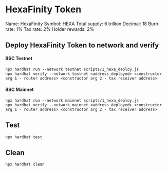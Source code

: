 # HexaFinity Token

Name: HexaFinity
Symbol: HEXA
Total supply: 6 trillion
Decimal: 18
Burn rate: 1%
Tax rate: 2%
Holder rewards: 2%

## Deploy HexaFinity Token to network and verify

#### BSC Testnet

```shell
npx hardhat run --network testnet scripts/1_hexa_deploy.js
npx hardhat verify --network testnet <address_deployed> <constructor arg 1 - router address> <constructor arg 2 - tax receiver address>
```

#### BSC Mainnet

```shell
npx hardhat run --network mainnet scripts/1_hexa_deploy.js
npx hardhat verify --network mainnet <address_deployed> <constructor arg 1 - router address> <constructor arg 2 - tax receiver address>
```

## Test

```shell
npx hardhat test
```

## Clean

```shell
npx hardhat clean
```
